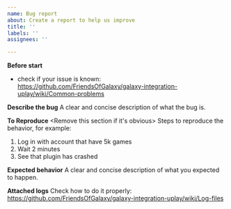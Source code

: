```yaml
---
name: Bug report
about: Create a report to help us improve
title: ''
labels: ''
assignees: ''

---
```


**Before start**
- check if your issue is known: https://github.com/FriendsOfGalaxy/galaxy-integration-uplay/wiki/Common-problems

**Describe the bug**
A clear and concise description of what the bug is.

**To Reproduce**
<Remove this section if it's obvious>
Steps to reproduce the behavior, for example:
1. Log in with account that have 5k games
2. Wait 2 minutes
3. See that plugin has crashed

**Expected behavior**
A clear and concise description of what you expected to happen.

**Attached logs**
Check how to do it properly: https://github.com/FriendsOfGalaxy/galaxy-integration-uplay/wiki/Log-files
